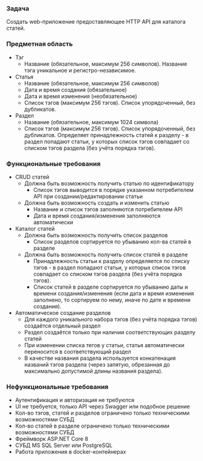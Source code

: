 ### Задача

Создать web-приложение предоставляющее HTTP API для каталога статей.

### Предметная область

- Тэг
    - Название (обязательное, максимум 256 символов). Название тэга уникальное и регистро-независимое.
- Статья
    - Название (обязательное, максимум 256 символов)
	- Дата и время создания (обязательное)
	- Дата и время изменения (необязательное)
	- Список тэгов (максимум 256 тэгов). Список упорядоченный, без дубликатов.
- Раздел
    - Название (обязательное, максимум 1024 символа)
	- Список тэгов (максимум 256 тэгов). Список упорядоченный, без дубликатов. Определяет принадлежность статей к разделу - в раздел попадают статьи, у которых список тэгов совпадает со списком тэгов раздела (без учёта порядка тэгов).

### Функциональные требования

- CRUD статей
    - Должна быть возможность получить статью по идентификатору
	    - Список тэгов выводится в порядке указанном потребителем API при создании/редактировании статьи
    - Должна быть возможность создать и изменить статью
        - Название и список тэгов заполняются потребителем API
	    - Дата и время создания/изменения заполняются автоматически
- Каталог статей
    - Должна быть возможность получить список разделов
        - Список разделов сортируется по убыванию кол-ва статей в разделе
    - Должна быть возможность получить список статей в разделе
        - Принадлежность статьи к разделу определяется по списку тэгов - в раздел попадают статьи, у которых список тэгов совпадает со списком тэгов раздела (без учёта порядка тэгов).
        - Список статей в разделе сортируется по убыванию даты и времени создания/изменения (если дата и время изменения заполнено, то сортируем по нему, иначе по дате и времени создания).
- Автоматическое создание разделов
    - Для каждого уникального набора тэгов (без учёта порядка тэгов) создаётся отдельный раздел
    - Раздел создаётся только при наличии соответствующих разделу статей
    - При изменении списка тегов у статьи, статья автоматически переносится в соответствующий раздел
    - В качестве названия раздела используется конкатенация названий тэгов раздела (через запятую, обрезанная до максимально допустимой длины названия раздела).

### Нефункциональные требования

- Аутентификация и авторизация не требуются
- UI не требуется, только API через Swagger или подобное решение
- Кол-во тэгов, статей и разделов ограничено только техническими возможностями СУБД
- Кол-во статей в разделе ограничено только техническими возможностями СУБД
- Фреймворк ASP.NET Core 8
- СУБД MS SQL Server или PostgreSQL
- Работа приложения в docker-контейнерах
